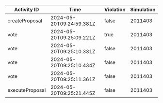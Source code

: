 | Activity ID | Time | Violation | Simulation |
| --- | --- | --- | --- |
| createProposal | 2024-05-20T09:24:59.381Z | false | 2011403 |
| vote | 2024-05-20T09:25:09.221Z | true | 2011403 |
| vote | 2024-05-20T09:25:10.331Z | false | 2011403 |
| vote | 2024-05-20T09:25:10.434Z | false | 2011403 |
| vote | 2024-05-20T09:25:11.361Z | false | 2011403 |
| executeProposal | 2024-05-20T09:25:21.445Z | false | 2011403 |